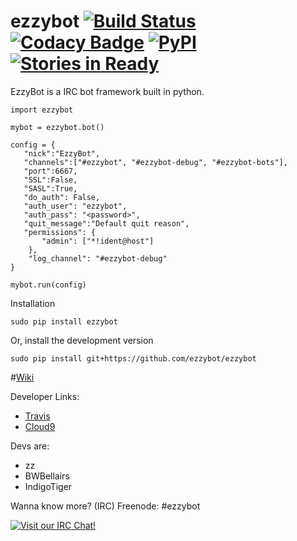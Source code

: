 # ezzybot [![Build Status](https://travis-ci.org/ezzybot/ezzybot.svg?branch=master)](https://travis-ci.org/ezzybot/ezzybot) [![Codacy Badge](https://api.codacy.com/project/badge/grade/6f9c84a479754bbb945d6ac4cf4cdbb1)](https://www.codacy.com/app/me_64/ezzybot) [![PyPI](https://img.shields.io/pypi/dm/ezzybot.svg)](https://pypi.python.org/pypi/ezzybot) [![Stories in Ready](https://badge.waffle.io/ezzybot/ezzybot.png?label=ready&title=Ready)](https://waffle.io/ezzybot/ezzybot)
EzzyBot is a IRC bot framework built in python.
```
import ezzybot

mybot = ezzybot.bot()

config = {  
   "nick":"EzzyBot",
   "channels":["#ezzybot", "#ezzybot-debug", "#ezzybot-bots"],
   "port":6667,
   "SSL":False,
   "SASL":True,
   "do_auth": False,
   "auth_user": "ezzybot",
   "auth_pass": "<password>",
   "quit_message":"Default quit reason",
   "permissions": {
       "admin": ["*!ident@host"]
    },
    "log_channel": "#ezzybot-debug"
}

mybot.run(config)
```

Installation
```
sudo pip install ezzybot
```

Or, install the development version

```
sudo pip install git+https://github.com/ezzybot/ezzybot
```

#[Wiki](https://github.com/ezzybot/ezzybot/wiki)

Developer Links:
* [Travis](https://travis-ci.org/ezzybot/ezzybot)
* [Cloud9](https://ide.c9.io/itslukej/ezzybot)

Devs are:
* zz
* BWBellairs
* IndigoTiger

Wanna know more? (IRC) Freenode: #ezzybot

[![Visit our IRC Chat!](https://kiwiirc.com/buttons/chat.freenode.net/ezzybot.png)](https://kiwiirc.com/client/chat.freenode.net/?nick=ezzy|?&theme=cli#ezzybot)
